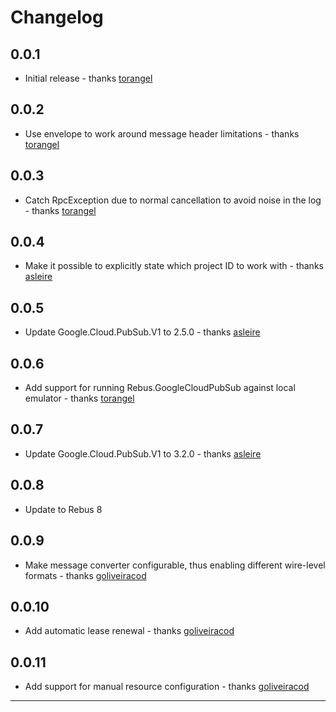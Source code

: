 # Changelog

## 0.0.1
* Initial release - thanks [torangel]

## 0.0.2
* Use envelope to work around message header limitations - thanks [torangel]

## 0.0.3
* Catch RpcException due to normal cancellation to avoid noise in the log - thanks [torangel]

## 0.0.4
* Make it possible to explicitly state which project ID to work with - thanks [asleire]

## 0.0.5
* Update Google.Cloud.PubSub.V1 to 2.5.0 - thanks [asleire]

## 0.0.6
* Add support for running Rebus.GoogleCloudPubSub against local emulator - thanks [torangel]

## 0.0.7
* Update Google.Cloud.PubSub.V1 to 3.2.0 - thanks [asleire]

## 0.0.8
* Update to Rebus 8

## 0.0.9
* Make message converter configurable, thus enabling different wire-level formats - thanks [goliveiracod]

## 0.0.10
* Add automatic lease renewal - thanks [goliveiracod]

## 0.0.11
* Add support for manual resource configuration - thanks [goliveiracod]


---

[asleire]: https://github.com/asleire
[goliveiracod]: https://github.com/goliveiracod
[torangel]: https://github.com/torangel